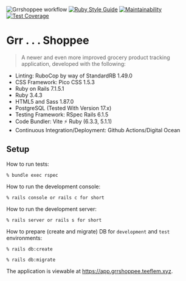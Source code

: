 ![Grrshoppee workflow](https://github.com/tflem/grrshoppee/actions/workflows/grrshoppee.yml/badge.svg)
[![Ruby Style Guide](https://img.shields.io/badge/code_style-standard-brightgreen.svg)](https://github.com/testdouble/standard)
[![Maintainability](https://api.codeclimate.com/v1/badges/38f303e1c141ae7c797a/maintainability)](https://codeclimate.com/github/tflem/grrshoppee/maintainability)
[![Test Coverage](https://api.codeclimate.com/v1/badges/38f303e1c141ae7c797a/test_coverage)](https://codeclimate.com/github/tflem/grrshoppee/test_coverage)

# Grr . . . Shoppee

> A newer and even more improved grocery product tracking application, developed with the following: 

- Linting: RuboCop by way of StandardRB 1.49.0
- CSS Framework: Pico CSS 1.5.3
- Ruby on Rails 7.1.5.1
- Ruby 3.4.3
- HTML5 and Sass 1.87.0
- PostgreSQL (Tested With Version 17.x)
- Testing Framework: RSpec Rails 6.1.5
- Code Bundler: Vite ⚡️ Ruby (6.3.3, 5.1.1)
- Continuous Integration/Deployment: Github Actions/Digital Ocean

## Setup

How to run tests:

```
% bundle exec rspec
```

How to run the development console:

```
% rails console or rails c for short
```

How to run the development server:

```
% rails server or rails s for short
```

How to prepare (create and migrate) DB for `development` and `test` environments:

```
% rails db:create

% rails db:migrate
```

The application is viewable at https://app.grrshoppee.teeflem.xyz.
